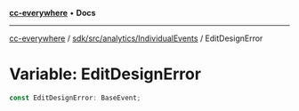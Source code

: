 [**cc-everywhere**](../../../../../index.md) • **Docs**

***

[cc-everywhere](../../../../../index.md) / [sdk/src/analytics/IndividualEvents](../index.md) / EditDesignError

# Variable: EditDesignError

```ts
const EditDesignError: BaseEvent;
```
